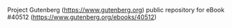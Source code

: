 Project Gutenberg (https://www.gutenberg.org) public repository for eBook #40512 (https://www.gutenberg.org/ebooks/40512)
